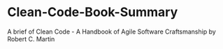# Clean-Code-Book-Summary
A brief of Clean Code - A Handbook of Agile Software Craftsmanship by Robert C. Martin
